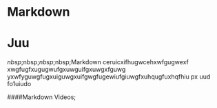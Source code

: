 # Markdown

Juu
=====
$nbsp;$nbsp;$nbsp;$nbsp;Markdown ceruicxifhugwcehxwfgugwexf
xwgfugfxugugwufgxuwguifgxuwgxfguwg
yxwfyguwgfugxuiguwgxuifgwgfugewiufgiuwgfxuhqugfuxhqfhiu px  uud fo1uiudo

####Markdown Videos;





